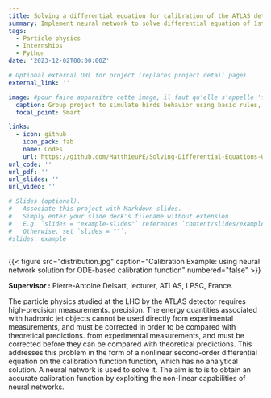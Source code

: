 ```yaml
---
title: Solving a differential equation for calibration of the ATLAS detector via a neural networks.
summary: Implement neural network to solve differential equation of 1st or 2nd order. Solving equation on calibration function to improve precision of ATLAS detector.
tags:
  - Particle physics
  - Internships
  - Python
date: '2023-12-02T00:00:00Z'

# Optional external URL for project (replaces project detail page).
external_link: ''

image: #pour faire apparaitre cette image, il faut qu'elle s'appelle 'featured.jpg'
  caption: Group project to simulate birds behavior using basic rules, or physics laws.
  focal_point: Smart

links:
  - icon: github
    icon_pack: fab
    name: Codes
    url: https://github.com/MatthieuPE/Solving-Differential-Equations-Using-Neural-Network
url_code: ''
url_pdf: ''
url_slides: ''
url_video: ''

# Slides (optional).
#   Associate this project with Markdown slides.
#   Simply enter your slide deck's filename without extension.
#   E.g. `slides = "example-slides"` references `content/slides/example-slides.md`.
#   Otherwise, set `slides = ""`.
#slides: example
---
```


{{< figure src="distribution.jpg" caption="Calibration Example: using neural network solution for ODE-based calibration function" numbered="false" >}}

**Supervisor :** Pierre-Antoine Delsart, lecturer, ATLAS, LPSC, France.

The particle physics studied at the LHC by the ATLAS detector requires high-precision measurements.
precision. The energy quantities associated with hadronic jet objects cannot be used directly from experimental measurements, and must be corrected in order to be compared with theoretical predictions.
from experimental measurements, and must be corrected before they can be compared with theoretical predictions. This
addresses this problem in the form of a nonlinear second-order differential equation on the calibration function
function, which has no analytical solution. A neural network is used to solve it. The aim is to
is to obtain an accurate calibration function by exploiting the non-linear capabilities of neural networks.
